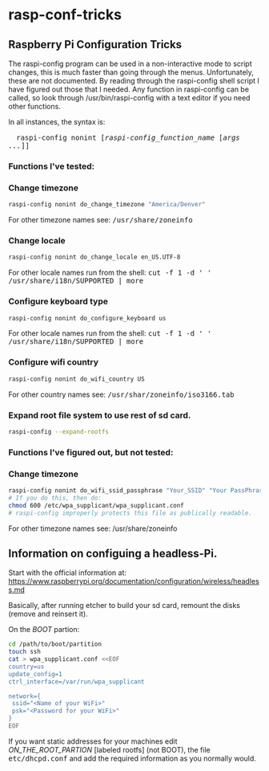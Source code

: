 # rasp-conf-tricks
## Raspberry Pi Configuration Tricks

The raspi-config program can be used in a non-interactive mode to script changes, this is much faster than
going through the menus. Unfortunately, these are not documented. By reading through the raspi-config shell script I have figured out those that I needed. Any function in raspi-config can be called, so look through /usr/bin/raspi-config with a
text editor if you need other functions.

In all instances, the syntax is:

&nbsp;&nbsp;&nbsp;&nbsp;<tt>raspi-config nonint [<i>raspi-config_function_name</i> [<i>args ...</i>]]</tt>

### Functions I've tested:
### Change timezone
```sh
raspi-config nonint do_change_timezone "America/Denver"
```
For other timezone names see: <tt>/usr/share/zoneinfo</tt>

### Change locale
```sh
raspi-config nonint do_change_locale en_US.UTF-8
```
For other locale names run from the shell: <tt>cut -f 1 -d ' ' /usr/share/i18n/SUPPORTED | more</tt>

### Configure keyboard type
```sh
raspi-config nonint do_configure_keyboard us
```
For other locale names run from the shell: <tt>cut -f 1 -d ' ' /usr/share/i18n/SUPPORTED | more</tt>

### Configure wifi country
```sh
raspi-config nonint do_wifi_country US
```
For other country names see: <tt>/usr/shar/zoneinfo/iso3166.tab</tt>

### Expand root file system to use rest of sd card.
```sh
raspi-config --expand-rootfs
```

### Functions I've figured out, but not tested:
### Change timezone
```sh
raspi-config nonint do_wifi_ssid_passphrase "Your_SSID" "Your PassPhrase"
# If you do this, then do:
chmod 600 /etc/wpa_supplicant/wpa_supplicant.conf
# raspi-config improperly protects this file as publically readable.

```
For other timezone names see: /usr/share/zoneinfo


## Information on configuing a headless-Pi.

Start with the official information at: https://www.raspberrypi.org/documentation/configuration/wireless/headless.md

Basically, after running etcher to build your sd card, remount the disks (remove and reinsert it).

On the _BOOT_ partion:
```sh
cd /path/to/boot/partition
touch ssh
cat > wpa_supplicant.conf <<EOF
country=us
update_config=1
ctrl_interface=/var/run/wpa_supplicant

network={
 ssid="<Name of your WiFi>"
 psk="<Password for your WiFi>"
}
EOF
```

If you want static addresses for your machines edit _ON_THE_ROOT_PARTION_ [labeled rootfs] (not BOOT), the file <tt>etc/dhcpd.conf</tt> and
add the required information as you normally would.
